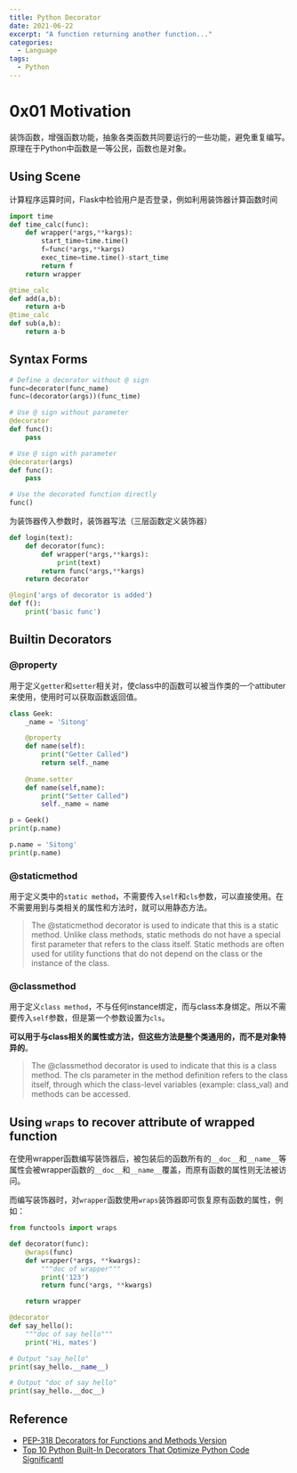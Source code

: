 ```yaml
---
title: Python Decorator
date: 2021-06-22
excerpt: "A function returning another function..."
categories:
  - Language
tags:
  - Python
---
```




# 0x01 Motivation

装饰函数，增强函数功能，抽象各类函数共同要运行的一些功能，避免重复编写。原理在于Python中函数是一等公民，函数也是对象。

## Using Scene

计算程序运算时间，Flask中检验用户是否登录，例如利用装饰器计算函数时间

```python
import time
def time_calc(func):
    def wrapper(*args,**kargs):
        start_time=time.time()
        f=func(*args,**kargs)
        exec_time=time.time()-start_time
        return f
    return wrapper

@time_calc
def add(a,b):
    return a+b
@time_calc
def sub(a,b):
    return a-b
```

## Syntax Forms

```python
# Define a decorator without @ sign
func=decorator(func_name)
func=(decorator(args))(func_time)

# Use @ sign without parameter
@decorator
def func():
    pass

# Use @ sign with parameter
@decorator(args)
def func():
	pass

# Use the decorated function directly
func()
```

为装饰器传入参数时，装饰器写法（三层函数定义装饰器）

```python
def login(text):
	def decorator(func):
		def wrapper(*args,**kargs):
			print(text)
		return func(*args,**kargs)
	return decorator

@login('args of decorator is added')
def f():
    print('basic func')
```

## Builtin Decorators

### @property

用于定义`getter`和`setter`相关对，使class中的函数可以被当作类的一个attibuter来使用，使用时可以获取函数返回值。

```python
class Geek:
    _name = 'Sitong'

    @property
    def name(self):
        print("Getter Called")
        return self._name
    
    @name.setter
    def name(self,name):
        print("Setter Called")
        self._name = name

p = Geek()
print(p.name)

p.name = 'Sitong'
print(p.name)
```

### @staticmethod

用于定义类中的`static method`，不需要传入`self`和`cls`参数，可以直接使用。在不需要用到与类相关的属性和方法时，就可以用静态方法。

> The @staticmethod decorator is used to indicate that this is a static method. Unlike class methods, static methods do not have a special first parameter that refers to the class itself. Static methods are often used for utility functions that do not depend on the class or the instance of the class.

### @classmethod

用于定义`class method`，不与任何instance绑定，而与class本身绑定。所以不需要传入`self`参数，但是第一个参数设置为`cls`。

**可以用于与class相关的属性或方法，但这些方法是整个类通用的，而不是对象特异的**。

> The @classmethod decorator is used to indicate that this is a class method. The cls parameter in the method definition refers to the class itself, through which the class-level variables (example: class_val) and methods can be accessed. 

## Using `wraps` to recover attribute of wrapped function

在使用wrapper函数编写装饰器后，被包装后的函数所有的`__doc__`和`__name__`等属性会被wrapper函数的`__doc__`和`__name__`覆盖，而原有函数的属性则无法被访问。

而编写装饰器时，对`wrapper`函数使用`wraps`装饰器即可恢复原有函数的属性，例如：

```python
from functools import wraps

def decorator(func):
    @wraps(func)
    def wrapper(*args, **kwargs):
        """doc of wrapper"""
        print('123')
        return func(*args, **kwargs)

    return wrapper

@decorator
def say_hello():
    """doc of say hello"""
    print('Hi, mates')

# Output "say_hello"
print(say_hello.__name__)

# Output "doc of say hello"
print(say_hello.__doc__)
```

## Reference

- [PEP-318 Decorators for Functions and Methods Version](https://peps.python.org/pep-0318/)
- [Top 10 Python Built-In Decorators That Optimize Python Code Significantl](https://www.geeksforgeeks.org/top-python-built-in-decorators-that-optimize-python-code-significantly/)
